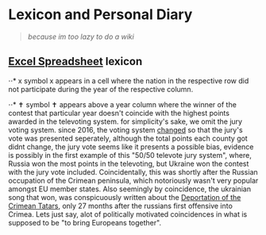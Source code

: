 Lexicon and Personal Diary
======

>*because im too lazy to do a wiki*

[Excel Spreadsheet](https://github.com/spking/Eurovision-Data/blob/main/eurovision-points.xlsx) lexicon
------

⋅⋅* x symbol
x appears in a cell where the nation in the respective row did not participate during the year of the respective column.

⋅⋅* ✝ symbol
✝ appears above a year column where the winner of the contest that particular year doesn't coincide with the highest points awarded in the televoting system. for simplicity's sake,
we omit the jury voting system. since 2016, the voting system [changed](https://eurosong-contest.fandom.com/wiki/Voting_Systems) so that the jury's vote was presented seperately,
although the total points each county got didnt change, the jury vote seems like it presents a possible bias, evidence is possibly in the first example of this "50/50 televote jury
system", where, Russia won the most points in the televoting, but Ukraine won the contest with the jury vote included. Coincidentally, this was shortly after the Russian occupation of the Crimean
peninsula, which notoriously wasn't very popular amongst EU member states. Also seemingly by coincidence, the ukrainian song that won, was conspicuously written about the
[Deportation of the Crimean Tatars](https://en.wikipedia.org/wiki/Deportation_of_the_Crimean_Tatars), only 27 months after the russians first offensive into Crimea.
Lets just say, alot of politically motivated coincidences in what is supposed to be "to bring Europeans together".

